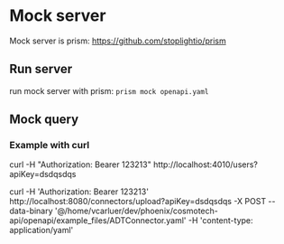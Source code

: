 # Mock server
Mock server is prism: https://github.com/stoplightio/prism

## Run server
run mock server with prism: 
`prism mock openapi.yaml`

## Mock query
### Example with curl
curl -H "Authorization: Bearer 123213" http://localhost:4010/users?apiKey=dsdqsdqs

curl -H 'Authorization: Bearer 123213' http://localhost:8080/connectors/upload?apiKey=dsdqsdqs -X POST --data-binary '@/home/vcarluer/dev/phoenix/cosmotech-api/openapi/example_files/ADTConnector.yaml' -H 'content-type: application/yaml'

